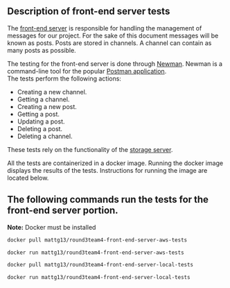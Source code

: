 ## Description of front-end server tests
The [front-end server](https://github.com/ldev-r3-t4/frontend-server) is responsible for handling the management of messages for our project.
For the sake of this document messages will be known as posts. Posts are stored in channels. A channel can contain as many posts as possible.

The testing for the front-end server is done through [Newman](https://github.com/postmanlabs/newman). Newman is a command-line tool for the popular [Postman application](https://www.getpostman.com/).  
The tests perform the following actions:
- Creating a new channel.
- Getting a channel.
- Creating a new post.
- Getting a post.
- Updating a post.
- Deleting a post.
- Deleting a channel.

These tests rely on the functionality of the [storage server](http://ec2-54-69-164-246.us-west-2.compute.amazonaws.com:8000/v1/ui/#/primary/).

All the tests are containerized in a docker image.
Running the docker image displays the results of the tests.
Instructions for running the image are located below.
## The following commands run the tests for the front-end server portion.
**Note:** Docker must be installed

```sh
docker pull mattg13/round3team4-front-end-server-aws-tests
```
```sh
docker run mattg13/round3team4-front-end-server-aws-tests
```  

```sh
docker pull mattg13/round3team4-front-end-server-local-tests
```
```sh
docker run mattg13/round3team4-front-end-server-local-tests
```  
